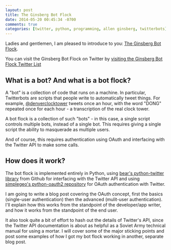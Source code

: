 ```yaml
---
layout: post
title: The Ginsberg Bot Flock
date: 2014-05-20 00:45:34 -0700
comments: true
categories: [twitter, python, programming, allen ginsberg, twitterbots]
---
```


Ladies and gentlemen, I am pleased to introduce to you: [The Ginsberg Bot Flock](http://charlesreid1.github.io/imaginary-friends/#ginsberg).

You can visit the Ginsberg Bot Flock on Twitter by [visiting the Ginsberg Bot Flock Twitter List](http://twitter.com/charlesreid1/lists/GinsbergBotFlock)

## What is a bot? And what is a bot flock?

A "bot" is a collection of code that runs on a machine. In particular, Twitterbots are scripts that people write 
to automatically tweet things. For example, [@denverclocktower](http://twitter.com/denverclocktower) tweets once 
an hour, with the word "DONG" repeated once for each hour - a transcription of the real clock tower.

A bot flock is a collection of such "bots" - in this case, a single script controls multiple bots, instead of
a single bot. This requires giving a single script the ability to masquerade as multiple users.

And of course, this requires authentication using OAuth and interfacing with the Twitter API to make some calls.

<!-- more -->

## How does it work?

The bot flock is implemented entirely in Python, using [bear's python-twitter library](https://github.com/bear/python-twitter)
from Github for interfacing with the Twitter API and using 
[simplegeo's python-oauth2 repository](https://github.com/simplegeo/python-oauth2) for OAuth authentication with Twitter.

I am going to write a blog post covering the OAuth concept, first the basics (single-user authentication) 
then the advanced (mulit-user authentication). I'll explain how this works from the standpoint of 
the developer/app writer, and how it works from the standpoint of the end user.

It also took quite a bit of effort to hash out the details of Twitter's API, since the Twitter API documentation 
is about as helpful as a Soviet Army technical manual for using a mortar. I will cover some of the major 
sticking points and post some examples of how I got my bot flock working in another, separate blog post.

